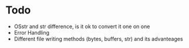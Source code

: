# Todo
- OSstr and str difference, is it ok to convert it one on one  
- Error Handling   
- Different file writing methods (bytes, buffers, str) and its advanteages 


